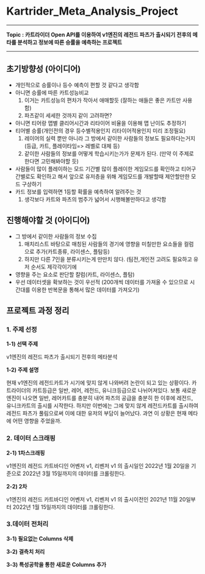 # Kartrider_Meta_Analysis_Project

---

**Topic : 카트라이더 Open API를 이용하여 v1엔진의 레전드 파츠가 출시되기 전후의 메타를 분석하고 정보에 따른 승률을 예측하는 프로젝트**

---

## 초기방향성 (아이디어)
- 개인적으로 승률이나 등수 예측이 편할 것 같다고 생각함
- 아니면 승률에 따른 카트성능비교
  1. 이거는 카트성능의 편차가 작아서 애매할듯 (잘하는 애들은 좋은 카트만 사용함)
  2. 파츠같이 세세한 것까지 같이 고려하면?
- 아니면 티어랑 맵별 클리어시간과 리타이어 비율을 이용해 맵 난이도 추정하기
- 티어별 승률(개인전의 경우 등수별적용인지 리타이어적용인지 미리 조정필요) 
  1. 레이어의 실력 뿐만 아니라 그 방에서 같이한 사람들의 정보도 필요하다는거지(등급, 카트, 플레이타임=> 레벨로 대체  등)
  2. 같이한 사람들의 정보를 어떻게 학습시키는가가 문제가 된다. (만약 이 주제로 한다면 고민해봐야할 듯)
- 사람들이 많이 플레이하는 모드 기간별 많이 플레이한 게임모드를 확인하고 티어구간별로도 확인하고 해서 앞으로 유저층을 위해 게임모드를 개발할때
제안할만한 모드 구상하기
- 카드 정보를 입력하면 1등할 확률을 예측하여 알려주는 것
  1. 생각보다 카트와 파츠의 범주가 넓어서 시행해볼만하다고 생각함

## 진행해야할 것 (아이디어)

- 그 방에서 같이한 사람들의 정보 수집
  1. 매치리스트 바탕으로 매칭된 사람들의 경기에 영향을 미칠만한 요소들을 컬럼으로 추가(카트종류, 라이센스, 플탐등)
  2. 하지만 다른 7인을 분류시키는게 만만치 않다. (팀전,개인전 고려도 필요하고 유저 순서도 제각각이기에
- 영향을 주는 요소로 판단할 칼럼(카트, 라이센스, 플탐)
- 우선 데이터셋을 확보하는 것이 우선적 (200개씩 데이터를 가져올 수 있으므로 시간대를 이용한 반복문을 통해서 많은 데이터를 가져오기)

## 프로젝트 과정 정리

### 1. 주제 선정

**1-1) 선택 주제**

v1엔진의 레전드 파츠가 출시되기 전후의 메타분석

**1-2) 주제 설명**

현재 v1엔진의 레전드카트가 시기에 맞지 않게 나와버려 논란이 되고 있는 상황이다. 
카트라이더의 카트등급은 일반, 레어, 레전드, 유니크등급으로 나뉘어져있다. 
보통 새로운 엔진이 나오면 일반, 레어카트를 충분히 내어 파츠의 공급을 충분히 한
이후에 레전드, 유니크카트의 출시를 시작한다. 하지만 이번에는 그에 맞지 않게
레전드카트를 출시하여 레전드 파츠가 풀림으로써 이에 대한 유저의 부담이 
늘어났다. 과연 이 상황은 현재 메타에 어떤 영향을 주었을까.

### 2. 데이터 스크래핑

**2-1) 1차스크래핑**

v1엔진의 레전드 카트바디인 어벤저 v1, 리벤저 v1 의 출시일인 2022년 1월 20일을 기준으로 2022년 3월 15일까지의 데이터를 크롤링한다.

**2-2) 2차**

v1엔진의 레전드 카트바디인 어벤저 v1, 리벤저 v1 의 출시이전인  2021년 11월 20일부터  2022년 1월 15일까지의 데이터를 크롤링한다.

### 3.데이터 전처리

**3-1) 필요없는 Columns 삭제**

**3-2) 결측치 처리**

**3-3) 특성공학을 통한 새로운 Columns 추가**
